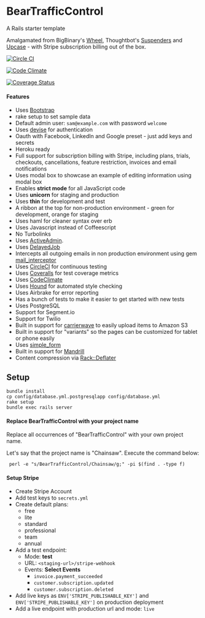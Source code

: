 # BearTrafficControl
A Rails starter template

Amalgamated from BigBinary's [Wheel](http://github.com/bigbinary/wheel), Thoughtbot's [Suspenders](https://github.com/thoughtbot/suspenders) and [Upcase](http://upcase.com) - with Stripe subscription billing out of the box.

[![Circle CI](https://circleci.com/gh/heyogrady/jumpstart/tree/master.svg?style=svg)](https://circleci.com/gh/heyogrady/jumpstart/tree/master)

[![Code Climate](https://codeclimate.com/github/heyogrady/jumpstart/badges/gpa.svg)](https://codeclimate.com/github/heyogrady/jumpstart)

[![Coverage Status](https://coveralls.io/repos/heyogrady/jumpstart/badge.svg)](https://coveralls.io/r/heyogrady/jumpstart)

#### Features

- Uses [Bootstrap](http://getbootstrap.com)
- rake setup to set sample data
- Default admin user: `sam@example.com` with password `welcome`
- Uses [devise](https://github.com/plataformatec/devise) for authentication
- Oauth with Facebook, LinkedIn and Google preset - just add keys and secrets
- Heroku ready
- Full support for subscription billing with Stripe, including plans, trials, checkouts, cancellations, feature restriction, invoices and email notifications
- Uses modal box to showcase an example of editing information using modal box
- Enables __strict mode__ for all JavaScript code
- Uses __unicorn__ for staging and production
- Uses __thin__ for development and test
- A ribbon at the top for non-production environment - green for development, orange for staging
- Uses haml for cleaner syntax over erb
- Uses Javascript instead of Coffeescript
- No Turbolinks
- Uses [ActiveAdmin](http://activeadmin.info).
- Uses [DelayedJob](https://github.com/collectiveidea/delayed_job)
- Intercepts all outgoing emails in non production environment using gem [mail_interceptor](https://github.com/bigbinary/mail_interceptor)
- Uses [CircleCI](https://circleci.com) for continuous testing
- Uses [Coveralls](https://coveralls.com) for test coverage metrics
- Uses [CodeClimate](https://codeclimate.com)
- Uses [Hound](http://houndci.com) for automated style checking
- Uses Airbrake for error reporting
- Has a bunch of tests to make it easier to get started with new tests
- Uses PostgreSQL
- Support for Segment.io
- Support for Twilio
- Built in support for [carrierwave](https://github.com/carrierwaveuploader/carrierwave) to easily upload items to Amazon S3
- Built in support for "variants" so the pages can be customized for tablet or phone easily
- Uses [simple_form](https://github.com/plataformatec/simple_form)
- Built in support for [Mandrill](http://how-we-work.bigbinary.com/externalservices/mandrill.html)
- Content compression via [Rack::Deflater](https://github.com/rack/rack/blob/master/lib/rack/deflater.rb)

Setup
-----

```
bundle install
cp config/database.yml.postgresqlapp config/database.yml
rake setup
bundle exec rails server
```

#### Replace BearTrafficControl with your project name

Replace all occurrences of "BearTrafficControl" with your own project name.

Let's say that the project name is "Chainsaw". Execute the command below:

```
 perl -e "s/BearTrafficControl/Chainsaw/g;" -pi $(find . -type f)
```

#### Setup Stripe

* Create Stripe Account
* Add test keys to `secrets.yml`
* Create default plans:
  - free
  - lite
  - standard
  - professional
  - team
  - annual
* Add a test endpoint:
  - Mode: __test__
  - URL: `<staging-url>/stripe-webhook`
  - Events: __Select Events__
    - `invoice.payment_succeeded`
    - `customer.subscription.updated`
    - `customer.subscription.deleted`
* Add live keys as `ENV['STRIPE_PUBLISHABLE_KEY']` and `ENV['STRIPE_PUBLISHABLE_KEY']` on production deployment
* Add a live endpoint with production url and mode: `live`
